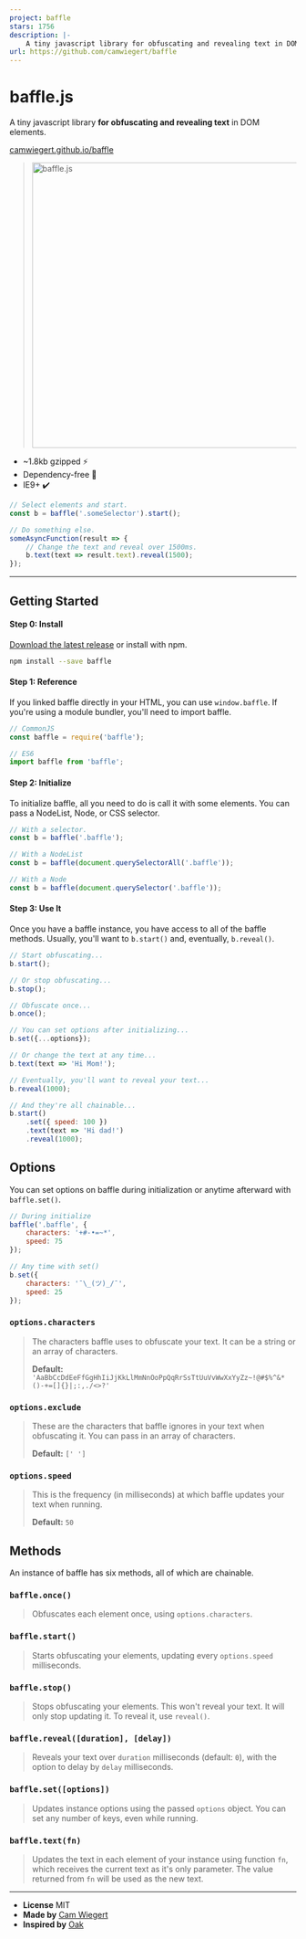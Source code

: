 ```yaml
---
project: baffle
stars: 1756
description: |-
    A tiny javascript library for obfuscating and revealing text in DOM elements. :astonished:
url: https://github.com/camwiegert/baffle
---
```


# baffle.js
A tiny javascript library **for obfuscating and revealing text** in DOM elements.

[camwiegert.github.io/baffle](https://camwiegert.github.io/baffle)

> <img src="https://camwiegert.github.io/baffle/assets/images/baffle.js.png" width="500" alt="baffle.js">


- ~1.8kb gzipped :zap:
- Dependency-free :tada:
- IE9+ :heavy_check_mark:

```javascript
// Select elements and start.
const b = baffle('.someSelector').start();

// Do something else.
someAsyncFunction(result => {
    // Change the text and reveal over 1500ms.
    b.text(text => result.text).reveal(1500);
});
```

---

## Getting Started

#### Step 0: Install

[Download the latest release](https://raw.githubusercontent.com/camwiegert/baffle/master/dist/baffle.min.js) or install with npm.

```sh
npm install --save baffle
```

#### Step 1: Reference
If you linked baffle directly in your HTML, you can use `window.baffle`. If you're using a module bundler, you'll need to import baffle.

```javascript
// CommonJS
const baffle = require('baffle');

// ES6
import baffle from 'baffle';
```

#### Step 2: Initialize
To initialize baffle, all you need to do is call it with some elements. You can pass a NodeList, Node, or CSS selector.

```javascript
// With a selector.
const b = baffle('.baffle');

// With a NodeList
const b = baffle(document.querySelectorAll('.baffle'));

// With a Node
const b = baffle(document.querySelector('.baffle'));
```

#### Step 3: Use It
Once you have a baffle instance, you have access to all of the baffle methods. Usually, you'll want to `b.start()` and, eventually, `b.reveal()`.

```javascript
// Start obfuscating...
b.start();

// Or stop obfuscating...
b.stop();

// Obfuscate once...
b.once();

// You can set options after initializing...
b.set({...options});

// Or change the text at any time...
b.text(text => 'Hi Mom!');

// Eventually, you'll want to reveal your text...
b.reveal(1000);

// And they're all chainable...
b.start()
    .set({ speed: 100 })
    .text(text => 'Hi dad!')
    .reveal(1000);
```

## Options
You can set options on baffle during initialization or anytime afterward with `baffle.set()`.

```javascript
// During initialize
baffle('.baffle', {
    characters: '+#-•=~*',
    speed: 75
});

// Any time with set()
b.set({
    characters: '¯\_(ツ)_/¯',
    speed: 25
});
```

### `options.characters`
> The characters baffle uses to obfuscate your text. It can be a string or an array of characters.
>
> **Default:** `'AaBbCcDdEeFfGgHhIiJjKkLlMmNnOoPpQqRrSsTtUuVvWwXxYyZz~!@#$%^&*()-+=[]{}|;:,./<>?'`

### `options.exclude`
> These are the characters that baffle ignores in your text when obfuscating it. You can pass in an array of characters.
>
> **Default:** `[' ']`

### `options.speed`
> This is the frequency (in milliseconds) at which baffle updates your text when running.
>
> **Default:** `50`

## Methods
An instance of baffle has six methods, all of which are chainable.

### `baffle.once()`
> Obfuscates each element once, using `options.characters`.

### `baffle.start()`
> Starts obfuscating your elements, updating every `options.speed` milliseconds.

### `baffle.stop()`
> Stops obfuscating your elements. This won't reveal your text. It will only stop updating it. To reveal it, use `reveal()`.

### `baffle.reveal([duration], [delay])`
> Reveals your text over `duration` milliseconds (default: `0`), with the option to delay by `delay` milliseconds.

### `baffle.set([options])`
> Updates instance options using the passed `options` object. You can set any number of keys, even while running.

### `baffle.text(fn)`
> Updates the text in each element of your instance using function `fn`, which receives the current text as it's only parameter. The value returned from `fn` will be used as the new text.

---

- **License** MIT
- **Made by** [Cam Wiegert](http://camwiegert.com)
- **Inspired by** [Oak](http://oak.is/)

